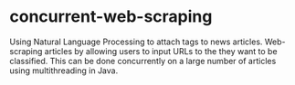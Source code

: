 # concurrent-web-scraping
Using Natural Language Processing to attach tags to news articles. Web-scraping articles by allowing users to input URLs to the they want to be classified. This can be done concurrently on a large number of articles using multithreading in Java.
